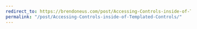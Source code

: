 ```yaml
---
redirect_to: https://brendoneus.com/post/Accessing-Controls-inside-of-Templated-Controls/
permalink: "/post/Accessing-Controls-inside-of-Templated-Controls/"
---
```

